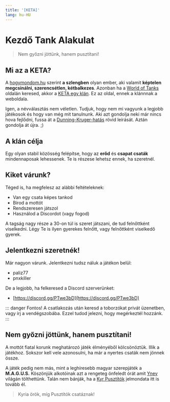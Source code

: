 ```yaml
---
title: '[KETA]'
lang: hu-HU
---
```


# Kezdő Tank Alakulat

>Nem győzni jöttünk, hanem pusztítani!

## Mi az a KETA?
A [hogymondom.hu](https://hogymondom.hu/showslang.php?slang=keta) szerint **a szlengben** olyan ember, aki valamit **képtelen megcsinálni, szerencsétlen, kétbalkezes**. Azonban ha a [World of Tanks](https://worldoftanks.eu/) oldalán keresed, akkor a [KETA egy klán](https://eu.wargaming.net/clans/wot/500065045/). Ez az oldal, ennek a klánnnak a weboldala.

Igen, a névválasztás nem véletlen. Tudjuk, hogy nem mi vagyunk a legjobb játékosok és hogy van még mit tanulnunk. Aki azt gondolja neki már nincs hova fejlődni, fussa át a [Dunning-Kruger-hatás](https://hu.wikipedia.org/wiki/Dunning%E2%80%93Kruger-hat%C3%A1s) rövid leírását. Aztán gondolja át újra. ;)

## A klán célja

Egy olyan stabil közösség felépítse, hogy az **erőd** és **csapat csaták** mindennaposak lehessenek. Te is részese lehetsz ennek, ha szeretnél.

## Kiket várunk?

Téged is, ha megfelesz az alábbi feltételeknek:

* Van egy csata képes tankod
* Bírod a mottót
* Rendszeresen játszol
* Használod a Discordot (vagy fogod)

A tagság nagy része a 30-on túl is szeret játszani, de tud felnőttként viselkedni. Légy Te is ilyen gyerekes felnőtt, vagy felnőttként viselkedő gyerek.

## Jelentkezni szeretnék!

Már nagyon várunk.
Jelentkezni tudsz náluk a játékon belül:

* paliz77
* pnxkiller

De a legjobb, ha felkeresed a Discord szerverünket:

* [https://discord.gg/PTwe3bD](https://discord.gg/PTwe3bD)

::: danger Fontos!
A csatlakozás után keresd a toborzókat privát üzenetben, vagy írj a vendégszobába. Ezzel tudod jelezni, hogy megérkeztél hozzánk.
:::

## Nem győzni jöttünk, hanem pusztítani!

A mottót fiatal korunk meghatározó játék élményéből kölcsönöztük. Illik a játékhoz. Sokszor kell vele azonosulni, ha már a nyertes csaták nem jönnek össze.

A játék pedig nem más, mint a leghíresebb magyar szerepjáték a **M.A.G.U.S.**
Köszönjük alkotóinak azt a rengeteg önfeledt órát amit [Ynev](https://hu.wikipedia.org/wiki/M.A.G.U.S.) világán tölthettünk. Talán nem bánják, ha a [Kyr Pusztítók](https://www.kalandozok.hu/magus/atlantisz/jatszhatokasztok/harcos/harcos/kyrpusztito(taishu)atlantisz.pdf) jelmondata itt is tovább él. 

>Kyria örök, míg Pusztítók csatáznak!
